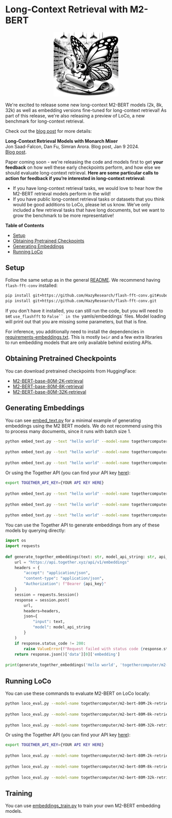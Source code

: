 # Long-Context Retrieval with M2-BERT

<p align="center">
  <img width="40%" src="../assets/monarch_in_library.png">
</p>

We're excited to release some new long-context M2-BERT models (2k, 8k, 32k) as well as embedding versions fine-tuned for long-context retrieval!
As part of this release, we're also releasing a preview of LoCo, a new benchmark for long-context retrieval.

Check out the [blog post](https://togethercomputer.com/blog/loco) for more details:

**Long-Context Retrieval Models with Monarch Mixer**\
Jon Saad-Falcon, Dan Fu, Simran Arora. Blog post, Jan 9 2024.\
[Blog post]().

Paper coming soon - we're releasing the code and models first to get **your feedback** on how well these early checkpoints perform, and how else we should evaluate long-context retrieval.
**Here are some particular calls to action for feedback if you’re interested in long-context retrieval:**
* If you have long-context retrieval tasks, we would love to hear how the M2-BERT retrieval models perform in the wild!
* If you have public long-context retrieval tasks or datasets that you think would be good additions to LoCo, please let us know. We’ve only included a few retrieval tasks that have long documents, but we want to grow the benchmark to be more representative!

**Table of Contents**
* [Setup](#setup)
* [Obtaining Pretrained Checkpoints](#obtaining-pretrained-checkpoints)
* [Generating Embeddings](#generating-embeddings)
* [Running LoCo](#running-loco)

## Setup

Follow the same setup as in the general [README](README.md).
We recommend having `flash-fft-conv` installed:

```bash
pip install git+https://github.com/HazyResearch/flash-fft-conv.git#subdirectory=csrc/flashfftconv
pip install git+https://github.com/HazyResearch/flash-fft-conv.git
```

If you don't have it installed, you can still run the code, but you will need to set `use_flashfft` to `False`` in the `yamls/embeddings` files.
Model loading will print out that you are missing some parameters, but that is fine.

For inference, you additionally need to install the dependencies in [requirements-embeddings.txt](requirements-embeddings.txt).
This is mostly `beir` and a few extra libraries to run embedding models that are only available behind existing APIs.

## Obtaining Pretrained Checkpoints

You can download pretrained checkpoints from HuggingFace:
* [M2-BERT-base-80M-2K-retrieval](https://huggingface.co/togethercomputer/m2-bert-80M-2k-retrieval)
* [M2-BERT-base-80M-8K-retrieval](https://huggingface.co/togethercomputer/m2-bert-80M-8k-retrieval)
* [M2-BERT-base-80M-32K-retrieval](https://huggingface.co/togethercomputer/m2-bert-80M-32k-retrieval)

## Generating Embeddings

You can see [embed_text.py](embed_text.py) for a minimal example of generating embeddings using the M2 BERT models.
We do not recommend using this to process many documents, since it runs with batch size 1.

```bash
python embed_text.py --text "hello world" --model-name togethercomputer/m2-bert-80M-2k-retrieval --yaml-file yamls/embeddings/m2-bert-80M-2k-retrieval.yaml

python embed_text.py --text "hello world" --model-name togethercomputer/m2-bert-80M-8k-retrieval --yaml-file yamls/embeddings/m2-bert-80M-8k-retrieval.yaml

python embed_text.py --text "hello world" --model-name togethercomputer/m2-bert-80M-32k-retrieval --yaml-file yamls/embeddings/m2-bert-80M-32k-retrieval.yaml
```

Or using the Together API (you can find your API key [here](https://api.together.xyz/settings/api-keys)):

```bash
export TOGETHER_API_KEY={YOUR API KEY HERE}

python embed_text.py --text "hello world" --model-name togethercomputer/m2-bert-80M-2k-retrieval --together-api

python embed_text.py --text "hello world" --model-name togethercomputer/m2-bert-80M-8k-retrieval --together-api

python embed_text.py --text "hello world" --model-name togethercomputer/m2-bert-80M-32k-retrieval --together-api
```

You can use the Together API to generate embeddings from any of these models by querying directly:
```Python
import os
import requests

def generate_together_embeddings(text: str, model_api_string: str, api_key: str):
    url = "https://api.together.xyz/api/v1/embeddings"
    headers = {
        "accept": "application/json",
        "content-type": "application/json",
        "Authorization": f"Bearer {api_key}"
    }
    session = requests.Session()
    response = session.post(
        url,
        headers=headers,
        json={
            "input": text,
            "model": model_api_string
        }
    )
    if response.status_code != 200:
        raise ValueError(f"Request failed with status code {response.status_code}: {response.text}")
    return response.json()['data'][0]['embedding']

print(generate_together_embeddings('Hello world', 'togethercomputer/m2-bert-80M-32k-retrieval', os.environ['TOGETHER_API_KEY'])[:10])
```

## Running LoCo

You can use these commands to evaluate M2-BERT on LoCo locally:

```bash
python loco_eval.py --model-name togethercomputer/m2-bert-80M-2k-retrieval --yaml-file yamls/embeddings/m2-bert-80M-2k-retrieval.yaml

python loco_eval.py --model-name togethercomputer/m2-bert-80M-8k-retrieval --yaml-file yamls/embeddings/m2-bert-80M-8k-retrieval.yaml

python loco_eval.py --model-name togethercomputer/m2-bert-80M-32k-retrieval --yaml-file yamls/embeddings/m2-bert-80M-32k-retrieval.yaml
```

Or using the Together API (you can find your API key [here](https://api.together.xyz/settings/api-keys)):

```bash
export TOGETHER_API_KEY={YOUR API KEY HERE}

python loco_eval.py --model-name togethercomputer/m2-bert-80M-2k-retrieval --together-api

python loco_eval.py --model-name togethercomputer/m2-bert-80M-8k-retrieval --together-api

python loco_eval.py --model-name togethercomputer/m2-bert-80M-32k-retrieval --together-api
```

## Training

You can use [embeddings_train.py](embeddings_train.py) to train your own M2-BERT embedding models.